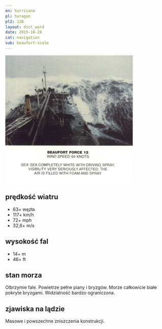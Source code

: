 ```yaml
---
en: hurricane
pl: huragan
pl2: 12B
layout: dict_word
date: 2015-10-28
cat: navigation
sub: beaufort-scale
---
```


![beaufort-scale-12](/img/dict/beaufort-scale-12.jpg)

prędkość wiatru
----------------
* 63+ węzła
* 117+ km/h
* 72+ mph
* 32,6+ m/s

wysokość fal
-------------
* 14+ m
* 46+ ft

stan morza
-----------
Olbrzymie fale. Powietrze pełne piany i bryzgów. Morze całkowicie białe pokryte bryzgami. Widzialność bardzo ograniczona.

zjawiska na lądzie
------------------
Masowe i powszechne zniszczenia konstrukcji.
